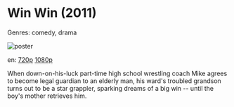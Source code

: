 # Win Win (2011)

Genres: comedy, drama

![poster](http://image.tmdb.org/t/p/w500/s8Q2YqsJWXdZeT8Bpuzxic8UVd1.jpg)

en:
  [720p](magnet:?xt=urn:btih:035421058914D57AA942F9AD2B0703C6C45FBA83&tr=udp://glotorrents.pw:6969/announce&tr=udp://tracker.opentrackr.org:1337/announce&tr=udp://torrent.gresille.org:80/announce&tr=udp://tracker.openbittorrent.com:80&tr=udp://tracker.coppersurfer.tk:6969&tr=udp://tracker.leechers-paradise.org:6969&tr=udp://p4p.arenabg.ch:1337&tr=udp://tracker.internetwarriors.net:1337)
  [1080p](magnet:?xt=urn:btih:9CFCFE8733C8107252995E7EF69199A6D15B3F3B&tr=udp://glotorrents.pw:6969/announce&tr=udp://tracker.opentrackr.org:1337/announce&tr=udp://torrent.gresille.org:80/announce&tr=udp://tracker.openbittorrent.com:80&tr=udp://tracker.coppersurfer.tk:6969&tr=udp://tracker.leechers-paradise.org:6969&tr=udp://p4p.arenabg.ch:1337&tr=udp://tracker.internetwarriors.net:1337)
  


When down-on-his-luck part-time high school wrestling coach Mike agrees to become legal guardian to an elderly man, his ward's troubled grandson turns out to be a star grappler, sparking dreams of a big win -- until the boy's mother retrieves him.